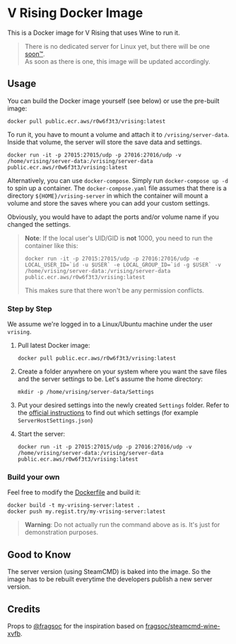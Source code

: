 
# V Rising Docker Image
This is a Docker image for V Rising that uses Wine to run it.

> There is no dedicated server for Linux yet, but there will be one [soon™](https://github.com/StunlockStudios/vrising-dedicated-server-instructions/issues/1#issuecomment-1129496258).  
> As soon as there is one, this image will be updated accordingly.

## Usage
You can build the Docker image yourself (see below) or use the pre-built image:

 ```console
docker pull public.ecr.aws/r0w6f3t3/vrising:latest
 ```

To run it, you have to mount a volume and attach it to `/vrising/server-data`.
Inside that volume, the server will store the save data and settings.


 ```console
 docker run -it -p 27015:27015/udp -p 27016:27016/udp -v /home/vrising/server-data:/vrising/server-data public.ecr.aws/r0w6f3t3/vrising:latest
 ```
 
 Alternatively, you can use `docker-compose`. Simply run `docker-compose up -d` to spin up a container. The `docker-compose.yaml` file assumes that there is a directory `${HOME}/vrising-server` in which the container will mount a volume and store the saves where you can add your custom settings.

Obviously, you would have to adapt the ports and/or volume name if you changed the settings.

> **Note**: If the local user's UID/GID is **not** 1000, you need to run the container like this:
> 
> ```console
> docker run -it -p 27015:27015/udp -p 27016:27016/udp -e LOCAL_USER_ID=`id -u $USER` -e LOCAL_GROUP_ID=`id -g $USER` -v /home/vrising/server-data:/vrising/server-data public.ecr.aws/r0w6f3t3/vrising:latest
> ```
>
> This makes sure that there won't be any permission conflicts.

### Step by Step

We assume we're logged in to a Linux/Ubuntu machine under the user `vrising`.

1. Pull latest Docker image:

     ```console
     docker pull public.ecr.aws/r0w6f3t3/vrising:latest
     ```
2. Create a folder anywhere on your system where you want the save files and the server settings to be. Let's assume the home directory:

     ```console
     mkdir -p /home/vrising/server-data/Settings
     ```
3. Put your desired settings into the newly created `Settings` folder. Refer to the [official instructions](https://github.com/StunlockStudios/vrising-dedicated-server-instructions) to find out which settings (for example `ServerHostSettings.json`)
4. Start the server:

     ```console
     docker run -it -p 27015:27015/udp -p 27016:27016/udp -v /home/vrising/server-data:/vrising/server-data public.ecr.aws/r0w6f3t3/vrising:latest
     ```

### Build your own

Feel free to modify the [Dockerfile](https://github.com/Ponjimon/vrising-docker/blob/main/Dockerfile) and build it:

```console
docker build -t my-vrising-server:latest .
docker push my.regist.try/my-vrising-server:latest
```

> **Warning**: Do not actually run the command above as is. It's just for demonstration purposes.

## Good to Know

The server version (using SteamCMD) is baked into the image. So the image has to be rebuilt everytime the developers publish a new server version.

## Credits

Props to [@fragsoc](https://github.com/fragsoc) for the inspiration based on [fragsoc/steamcmd-wine-xvfb](https://github.com/FragSoc/steamcmd-wine-xvfb-docker).

